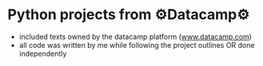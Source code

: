 
Python projects from ⚙️<b>Datacamp</b>⚙️
=================================================================================================================================

* included texts owned by the datacamp platform (www.datacamp.com)
* all code was written by me while following the project outlines OR done independently
